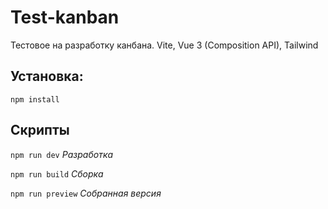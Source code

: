 # Test-kanban

Тестовое на разработку канбана. Vite, Vue 3 (Composition API), Tailwind

## Установка:

`npm install`

## Скрипты

`npm run dev` _Разработка_

`npm run build` _Сборка_

`npm run preview` _Собранная версия_
